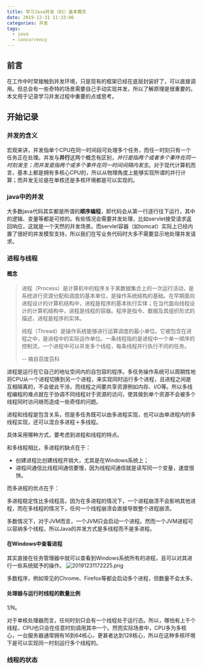 ```yaml
---
title: 学习Java并发（01）基本概念
date: 2019-12-31 11:33:06
categories: 并发
tags:
  - java
  - concurrency
---
```

## 前言

在工作中时常接触到并发环境，只是现有的框架已经在底层封装好了，可以直接调用。但总会有一些奇特的场景需要自己手动实现并发，所以了解原理是很重要的。本文用于记录学习并发过程中重要的点或思考。

## 开始记录

### 并发的含义

宏观来讲，并发指单个CPU在同一时间段可处理多个任务，而任一时刻只有一个任务正在处理。并发与**并行**这两个概念有区别，*并行是指两个或者多个事件在同一时刻发生；而并发是指两个或多个事件在同一时间间隔内发生*。对于现代计算机而言，基本上都是拥有多核心CPU的，所以从物理角度上能够实现所谓的并行计算；而并发无论是在单核还是多核环境都是可以实现的。

### java中的并发

大多数java代码其实都是所谓的**顺序编程**，即代码会从第一行逐行往下运行，其中的逻辑、变量等都是可控的。有些情况会需要并发处理，比如servlet接受请求返回响应，这就是一个天然的并发场景。而servlet容器（如tomcat）实际上已经内置了很好的并发模型支持，所以我们在写业务代码时大多不需要显示地处理并发请求。

### 进程与线程

#### 概念

> 进程（Process）是计算机中的程序关于某数据集合上的一次运行活动，是系统进行资源分配和调度的基本单位，是操作系统结构的基础。在早期面向进程设计的计算机结构中，进程是程序的基本执行实体；在当代面向线程设计的计算机结构中，进程是线程的容器。程序是指令、数据及其组织形式的描述，进程是程序的实体。
> 
> 线程（Thread）是操作系统能够进行运算调度的最小单位。它被包含在进程之中，是进程中的实际运作单位。一条线程指的是进程中一个单一顺序的控制流，一个进程中可以并发多个线程，每条线程并行执行不同的任务。
> 
> -- 摘自百度百科

进程是运行在它自己的地址空间内的自包容的程序。多任务操作系统可以周期性地将CPU从一个进程切换到另一个进程，来实现同时运行多个进程，且进程之间是互相隔离的，不会彼此干涉。而线程之间要共享资源例如内存、I/O等。所以多线程编程的难点就在于协调不同线程对于资源的访问，使其做到单个资源不会被多个线程同时访问继而造成一些奇怪的问题。

进程和线程是包含关系，但是多任务既可以由多进程实现，也可以由单进程内的多线程实现，还可以混合多进程＋多线程。

具体采用哪种方式，要考虑到进程和线程的特点。

和多线程相比，多进程的缺点在于：

- 创建进程比创建线程开销大，尤其是在Windows系统上；
- 进程间通信比线程间通信要慢，因为线程间通信就是读写同一个变量，速度很快。

而多进程的优点在于：

多进程稳定性比多线程高，因为在多进程的情况下，一个进程崩溃不会影响其他进程，而在多线程的情况下，任何一个线程崩溃会直接导致整个进程崩溃。

多数情况下，对于JVM而言，一个JVM只会启动一个进程。然而一个JVM进程可以容纳多个线程，所以Java的并发方式是多线程而不是多进程。

#### 在Windows中查看进程

其实直接在任务管理器中就可以查看到Windows系统所有的进程，且可以对其进行一些系统赋予的操作。
![20191231172225.png](https://i.loli.net/2019/12/31/vCOTqW12bM4iGrm.png)

多数程序，例如常见的Chrome、Firefox等都会启动多个进程，但数量不会太多。

#### 处理器与运行时线程的数量比例

1/N。

对于单核处理器而言，任何时刻只会有一个线程处于运行态。所以，哪怕有上千个线程，CPU也只会在任意时刻调用其中一个。然而实际场景中，CPU多为多核心，一台服务器通常拥有16到64核心，更甚者达到128核心，所以在这种多核环境下是可以实现同一时刻运行多个线程的。

### 线程的状态